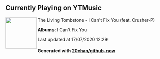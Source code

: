 ## Currently Playing on YTMusic

[<img align="left" width="100" src="https://lh3.googleusercontent.com/1MPTBeJBaAZfoOg2V-2pt4-2KABsWUTYUkZjr561XZb3JDPhRubEtpHW3CEVCJD6HslKiIBVyEyoWmPPCg">](https://music.youtube.com/channel/UC5EH9egdct4dmAo3AHwzPBA)

The Living Tombstone - I Can't Fix You (feat. Crusher-P)

**Albums**: I Can't Fix You

Last updated at 17/07/2020 12:29

#### Generated with [20chan/github-now](https://github.com/20chan/github-now)


<!--
**20chan/20chan** is a ✨ _special_ ✨ repository because its `README.md` (this file) appears on your GitHub profile.

Here are some ideas to get you started:

- 🔭 I’m currently working on ...
- 🌱 I’m currently learning ...
- 👯 I’m looking to collaborate on ...
- 🤔 I’m looking for help with ...
- 💬 Ask me about ...
- 📫 How to reach me: ...
- 😄 Pronouns: ...
- ⚡ Fun fact: ...
-->
